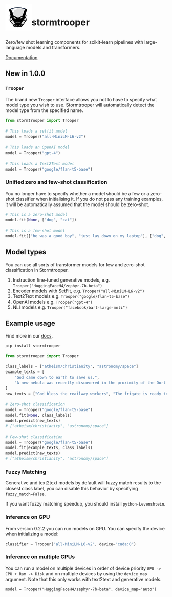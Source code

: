 <img align="left" width="82" height="82" src="assets/logo.svg">

# stormtrooper

<br>
Zero/few shot learning components for scikit-learn pipelines with large-language models and transformers.

[Documentation](https://centre-for-humanities-computing.github.io/stormtrooper/)

## New in 1.0.0

### `Trooper`
The brand new `Trooper` interface allows you not to have to specify what model type you wish to use.
Stormtrooper will automatically detect the model type from the specified name.

```python
from stormtrooper import Trooper

# This loads a setfit model
model = Trooper("all-MiniLM-L6-v2")

# This loads an OpenAI model
model = Trooper("gpt-4")

# This loads a Text2Text model
model = Trooper("google/flan-t5-base")
```

### Unified zero and few-shot classification

You no longer have to specify whether a model should be a few or a zero-shot classifier when initialising it.
If you do not pass any training examples, it will be automatically assumed that the model should be zero-shot.

```python
# This is a zero-shot model
model.fit(None, ["dog", "cat"])

# This is a few-shot model
model.fit(["he was a good boy", "just lay down on my laptop"], ["dog", "cat"])

```
## Model types

You can use all sorts of transformer models for few and zero-shot classification in Stormtrooper.

1. Instruction fine-tuned generative models, e.g. `Trooper("HuggingFaceH4/zephyr-7b-beta")`
2. Encoder models with SetFit, e.g. `Trooper("all-MiniLM-L6-v2")`
3. Text2Text models e.g. `Trooper("google/flan-t5-base")`
4. OpenAI models e.g. `Trooper("gpt-4")`
5. NLI models e.g. `Trooper("facebook/bart-large-mnli")`

## Example usage

Find more in our [docs](https://centre-for-humanities-computing.github.io/stormtrooper/).

```bash
pip install stormtrooper
```

```python
from stormtrooper import Trooper

class_labels = ["atheism/christianity", "astronomy/space"]
example_texts = [
    "God came down to earth to save us.",
    "A new nebula was recently discovered in the proximity of the Oort cloud."
]
new_texts = ["God bless the reailway workers", "The frigate is ready to launch from the spaceport"]

# Zero-shot classification
model = Trooper("google/flan-t5-base")
model.fit(None, class_labels)
model.predict(new_texts)
# ["atheism/christianity", "astronomy/space"]

# Few-shot classification
model = Trooper("google/flan-t5-base")
model.fit(example_texts, class_labels)
model.predict(new_texts)
# ["atheism/christianity", "astronomy/space"]
```

### Fuzzy Matching

Generative and text2text models by default will fuzzy match results to the closest class label, you can disable this behavior
by specifying `fuzzy_match=False`.

If you want fuzzy matching speedup, you should install `python-Levenshtein`.

### Inference on GPU

From version 0.2.2 you can run models on GPU.
You can specify the device when initializing a model:

```python
classifier = Trooper("all-MiniLM-L6-v2", device="cuda:0")
```

### Inference on multiple GPUs

You can run a model on multiple devices in order of device priority `GPU -> CPU + Ram -> Disk` and on multiple devices by using the `device_map` argument.
Note that this only works with text2text and generative models.

```
model = Trooper("HuggingFaceH4/zephyr-7b-beta", device_map="auto")
```
